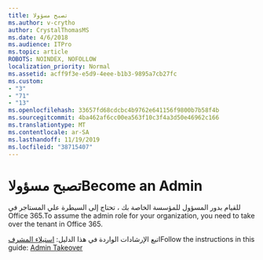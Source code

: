 ```yaml
---
title: تصبح مسؤولا
ms.author: v-crytho
author: CrystalThomasMS
ms.date: 4/6/2018
ms.audience: ITPro
ms.topic: article
ROBOTS: NOINDEX, NOFOLLOW
localization_priority: Normal
ms.assetid: acff9f3e-e5d9-4eee-b1b3-9895a7cb27fc
ms.custom:
- "3"
- "71"
- "13"
ms.openlocfilehash: 33657fd68cdcbc4b9762e641156f9800b7b58f4b
ms.sourcegitcommit: 4ba462af6cc00ea563f10c3f4a3d50e46962c166
ms.translationtype: MT
ms.contentlocale: ar-SA
ms.lasthandoff: 11/19/2019
ms.locfileid: "38715407"
---
```

# <a name="become-an-admin"></a><span data-ttu-id="34c51-102">تصبح مسؤولا</span><span class="sxs-lookup"><span data-stu-id="34c51-102">Become an Admin</span></span>

<span data-ttu-id="34c51-103">للقيام بدور المسؤول للمؤسسة الخاصة بك ، تحتاج إلى السيطرة علي المستاجر في Office 365.</span><span class="sxs-lookup"><span data-stu-id="34c51-103">To assume the admin role for your organization, you need to take over the tenant in Office 365.</span></span>
  
<span data-ttu-id="34c51-104">اتبع الإرشادات الواردة في هذا الدليل: [استيلاء المشرف](https://docs.microsoft.com/azure/active-directory/users-groups-roles/domains-admin-takeover)</span><span class="sxs-lookup"><span data-stu-id="34c51-104">Follow the instructions in this guide: [Admin Takeover](https://docs.microsoft.com/azure/active-directory/users-groups-roles/domains-admin-takeover)</span></span>